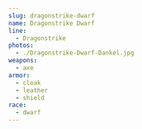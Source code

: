 ```yaml
---
slug: dragonstrike-dwarf
name: Dragonstrike Dwarf
line:
  - Dragonstrike
photos:
  - ./Dragonstrike-Dwarf-Dankel.jpg
weapons:
  - axe
armor:
  - cloak
  - leather
  - shield
race:
  - dwarf
---
```

